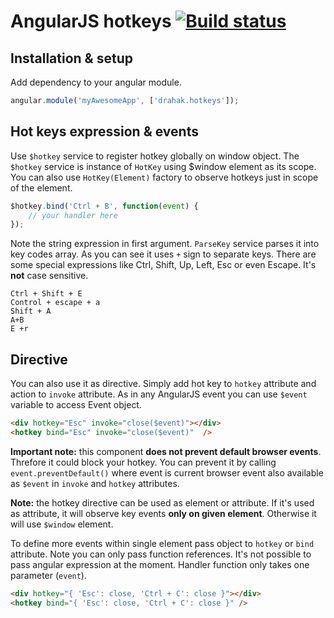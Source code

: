 AngularJS hotkeys [![Build status](https://api.travis-ci.org/drahak/angular-hotkeys.png)](https://travis-ci.org/drahak/angular-hotkeys)
=================

Installation & setup
--------------------
Add dependency to your angular module.

```js
angular.module('myAwesomeApp', ['drahak.hotkeys']);
```

Hot keys expression & events
----------------------------
Use `$hotkey` service to register hotkey globally on window object. The `$hotkey` service is instance of `HotKey` using $window element as its scope. You can also use `HotKey(Element)` factory to observe hotkeys just in scope of the element.

```js
$hotkey.bind('Ctrl + B', function(event) {
    // your handler here
});
```

Note the string expression in first argument. `ParseKey` service parses it into key codes array. As you can see it uses `+` sign to separate keys. There are some special expressions like Ctrl, Shift, Up, Left, Esc or even Escape. It's **not** case sensitive.

```
Ctrl + Shift + E
Control + escape + a
Shift + A
A+B
E +r
```

Directive
---------
You can also use it as directive. Simply add hot key to `hotkey` attribute and action to `invoke` attribute. As in any AngularJS event you can use `$event` variable to access Event object.

```html
<div hotkey="Esc" invoke="close($event)"></div>
<hotkey bind="Esc" invoke="close($event)"  />
```

**Important note:** this component **does not prevent default browser events**. Threfore it could block your hotkey. You can prevent it by calling `event.preventDefault()` where event is current browser event also available as `$event` in `invoke` and `hotkey` attributes.  

**Note:** the hotkey directive can be used as element or attribute. If it's used as attribute, it will observe key events **only on given element**. Otherwise it will use `$window` element.

To define more events within single element pass object to `hotkey` or `bind` attribute. Note you can only pass function references. It's not possible to pass angular expression at the moment. Handler function only takes one parameter (`event`).

```html
<div hotkey="{ 'Esc': close, 'Ctrl + C': close }"></div>
<hotkey bind="{ 'Esc': close, 'Ctrl + C': close }" />
```